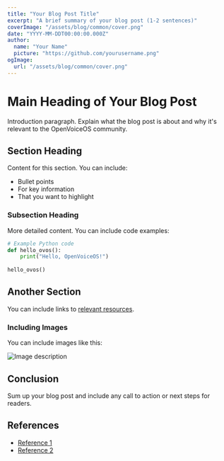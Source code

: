 ```yaml
---
title: "Your Blog Post Title"
excerpt: "A brief summary of your blog post (1-2 sentences)"
coverImage: "/assets/blog/common/cover.png"
date: "YYYY-MM-DDT00:00:00.000Z"
author:
  name: "Your Name"
  picture: "https://github.com/yourusername.png"
ogImage:
  url: "/assets/blog/common/cover.png"
---
```


# Main Heading of Your Blog Post

Introduction paragraph. Explain what the blog post is about and why it's relevant to the OpenVoiceOS community.

## Section Heading

Content for this section. You can include:

- Bullet points
- For key information
- That you want to highlight

### Subsection Heading

More detailed content. You can include code examples:

```python
# Example Python code
def hello_ovos():
    print("Hello, OpenVoiceOS!")
    
hello_ovos()
```

## Another Section

You can include links to [relevant resources](https://openvoiceos.github.io/ovos-technical-manual).

### Including Images

You can include images like this:

![Image description](/assets/blog/your-post/image.jpg)

## Conclusion

Sum up your blog post and include any call to action or next steps for readers.

## References

- [Reference 1](https://example.com)
- [Reference 2](https://example.com)

